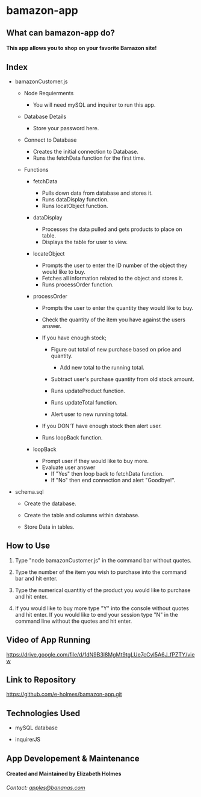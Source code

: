 # bamazon-app

## What can bamazon-app do?
#### This app allows you to shop on your favorite Bamazon site!

## Index
* bamazonCustomer.js
    * Node Requierments
        * You will need mySQL and inquirer to run this app.
    
    * Database Details
        * Store your password here.

    * Connect to Database
        * Creates the initial connection to Database.
        * Runs the fetchData function for the first time.
    
    * Functions
        * fetchData
            * Pulls down data from database and stores it.
            * Runs dataDisplay function.
            * Runs locatObject function.
        
        * dataDisplay
            * Processes the data pulled and gets products to place on table.
            * Displays the table for user to view.

        * locateObject 
            * Prompts the user to enter the ID number of the object they would like to buy.
            * Fetches all information related to the object and stores it.
            * Runs processOrder function.
        
        * processOrder
            * Prompts the user to enter the quantity they would like to buy.
            * Check the quantity of the item you have against the users answer.
            * If you have enough stock;
                * Figure out total of new purchase based on price and quantity.
                    * Add new total to the running total.

                * Subtract user's purchase quantity from old stock amount.
                * Runs updateProduct function.
                * Runs updateTotal function.
                * Alert user to new running total.

            * If you DON'T have enough stock then alert user.
            * Runs loopBack function.

        * loopBack
            * Prompt user if they would like to buy more.
            * Evaluate user answer
                * If "Yes" then loop back to fetchData function.
                * If "No" then end connection and alert "Goodbye!".


* schema.sql
    * Create the database.

    * Create the table and columns within database.

    * Store Data in tables.


## How to Use

1. Type "node bamazonCustomer.js" in the command bar without quotes.

2. Type the number of the item you wish to purchase into the command bar and hit enter.

3. Type the numerical quantitiy of the product you would like to purchase and hit enter.

4. If you would like to buy more type "Y" into the console without quotes and hit enter. If you would like to end your session type "N" in the command line without the quotes and hit enter.

## Video of App Running
https://drive.google.com/file/d/1dN9B3l8MgMt9tgLUe7cCyI5A6J_fPZTY/view

## Link to Repository
https://github.com/e-holmes/bamazon-app.git

## Technologies Used
* mySQL database

* inquirerJS

## App Developement & Maintenance
#### Created and Maintained by Elizabeth Holmes
###### Contact: apples@bananas.com